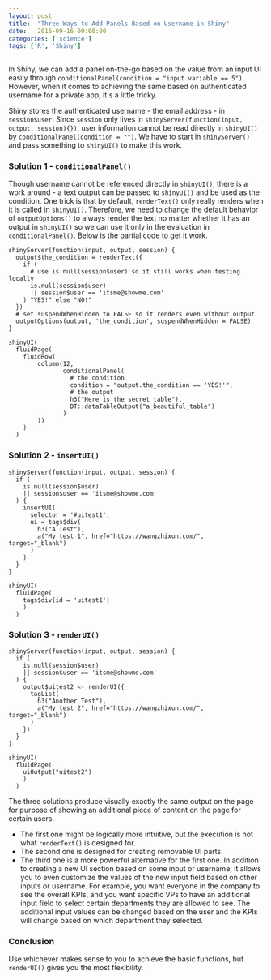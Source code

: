 ```yaml
---
layout: post
title:  "Three Ways to Add Panels Based on Username in Shiny"
date:   2016-09-16 00:00:00
categories: ['science']
tags: ['R', 'Shiny']
---
```


In Shiny, we can add a panel on-the-go based on the value from an input UI easily through `conditionalPanel(condition = "input.variable == 5")`. However, when it comes to achieving the same based on authenticated username for a private app, it's a little tricky.

Shiny stores the authenticated username - the email address - in `session$user`. Since `session` only lives in `shinyServer(function(input, output, session){})`, user information cannot be read directly in `shinyUI()` by `conditionalPanel(condition = "")`. We have to start in `shinyServer()` and pass something to `shinyUI()` to make this work.

### Solution 1 - `conditionalPanel()`
Though username cannot be referenced directly in `shinyUI()`, there is a work around - a text output can be passed to `shinyUI()` and be used as the condition. One trick is that by default, `renderText()` only really renders when it is called in `shinyUI()`. Therefore, we need to change the default behavior of `outputOptions()` to always render the text no matter whether it has an output in `shinyUI()` so we can use it only in the evaluation in `conditionalPanel()`. Below is the partial code to get it work.

```
shinyServer(function(input, output, session) {
  output$the_condition = renderText({
    if (
      # use is.null(session$user) so it still works when testing locally
      is.null(session$user)
      || session$user == 'itsme@showme.com'
    ) "YES!" else "NO!"
  })
  # set suspendWhenHidden to FALSE so it renders even without output
  outputOptions(output, 'the_condition', suspendWhenHidden = FALSE)
}

shinyUI(
  fluidPage(
    fluidRow(
        column(12,
               conditionalPanel(
                 # the condition
                 condition = "output.the_condition == 'YES!'",
                 # the output
                 h3("Here is the secret table"),
                 DT::dataTableOutput("a_beautiful_table")
               )
        ))
    )
  )
```

### Solution 2 - `insertUI()`
```
shinyServer(function(input, output, session) {
  if (
    is.null(session$user)
    || session$user == 'itsme@showme.com'
  ) {
    insertUI(
      selector = '#uitest1',
      ui = tags$div(
        h3("A Test"),
        a("My test 1", href="https://wangzhixun.com/", target="_blank")
      )
    )
  }
}

shinyUI(
  fluidPage(
    tags$div(id = 'uitest1')
    )
  )
```

### Solution 3 - `renderUI()`
```
shinyServer(function(input, output, session) {
  if (
    is.null(session$user)
    || session$user == 'itsme@showme.com'
  ) {
    output$uitest2 <- renderUI({
      tagList(
        h3("Another Test"),
        a("My test 2", href="https://wangzhixun.com/", target="_blank")
      )
    })
  }
}

shinyUI(
  fluidPage(
    uiOutput("uitest2")
    )
  )
```

The three solutions produce visually exactly the same output on the page for purpose of showing an additional piece of content on the page for certain users.
* The first one might be logically more intuitive, but the execution is not what `renderText()` is designed for.
* The second one is designed for creating removable UI parts.
* The third one is a more powerful alternative for the first one. In addition to creating a new UI section based on some input or username, it allows you to even customize the values of the new input field based on other inputs or username. For example, you want everyone in the company to see the overall KPIs, and you want specific VPs to have an additional input field to select certain departments they are allowed to see. The additional input values can be changed based on the user and the KPIs will change based on which department they selected.

### Conclusion
Use whichever makes sense to you to achieve the basic functions, but `renderUI()` gives you the most flexibility.
